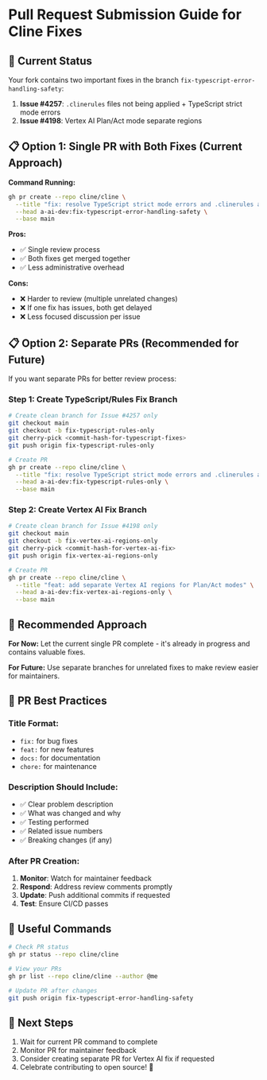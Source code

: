 # Pull Request Submission Guide for Cline Fixes

## 🎯 **Current Status**

Your fork contains two important fixes in the branch `fix-typescript-error-handling-safety`:

1. **Issue #4257**: `.clinerules` files not being applied + TypeScript strict mode errors
2. **Issue #4198**: Vertex AI Plan/Act mode separate regions

## 📋 **Option 1: Single PR with Both Fixes (Current Approach)**

**Command Running:**
```bash
gh pr create --repo cline/cline \
  --title "fix: resolve TypeScript strict mode errors and .clinerules application issues" \
  --head a-ai-dev:fix-typescript-error-handling-safety \
  --base main
```

**Pros:**
- ✅ Single review process
- ✅ Both fixes get merged together
- ✅ Less administrative overhead

**Cons:**
- ❌ Harder to review (multiple unrelated changes)
- ❌ If one fix has issues, both get delayed
- ❌ Less focused discussion per issue

## 📋 **Option 2: Separate PRs (Recommended for Future)**

If you want separate PRs for better review process:

### **Step 1: Create TypeScript/Rules Fix Branch**
```bash
# Create clean branch for Issue #4257 only
git checkout main
git checkout -b fix-typescript-rules-only
git cherry-pick <commit-hash-for-typescript-fixes>
git push origin fix-typescript-rules-only

# Create PR
gh pr create --repo cline/cline \
  --title "fix: resolve TypeScript strict mode errors and .clinerules application issues" \
  --head a-ai-dev:fix-typescript-rules-only \
  --base main
```

### **Step 2: Create Vertex AI Fix Branch**
```bash
# Create clean branch for Issue #4198 only  
git checkout main
git checkout -b fix-vertex-ai-regions-only
git cherry-pick <commit-hash-for-vertex-ai-fix>
git push origin fix-vertex-ai-regions-only

# Create PR
gh pr create --repo cline/cline \
  --title "feat: add separate Vertex AI regions for Plan/Act modes" \
  --head a-ai-dev:fix-vertex-ai-regions-only \
  --base main
```

## 🎯 **Recommended Approach**

**For Now:** Let the current single PR complete - it's already in progress and contains valuable fixes.

**For Future:** Use separate branches for unrelated fixes to make review easier for maintainers.

## 📝 **PR Best Practices**

### **Title Format:**
- `fix:` for bug fixes
- `feat:` for new features  
- `docs:` for documentation
- `chore:` for maintenance

### **Description Should Include:**
- ✅ Clear problem description
- ✅ What was changed and why
- ✅ Testing performed
- ✅ Related issue numbers
- ✅ Breaking changes (if any)

### **After PR Creation:**
1. **Monitor**: Watch for maintainer feedback
2. **Respond**: Address review comments promptly
3. **Update**: Push additional commits if requested
4. **Test**: Ensure CI/CD passes

## 🔗 **Useful Commands**

```bash
# Check PR status
gh pr status --repo cline/cline

# View your PRs
gh pr list --repo cline/cline --author @me

# Update PR after changes
git push origin fix-typescript-error-handling-safety
```

## 🎉 **Next Steps**

1. Wait for current PR command to complete
2. Monitor PR for maintainer feedback
3. Consider creating separate PR for Vertex AI fix if requested
4. Celebrate contributing to open source! 🚀
